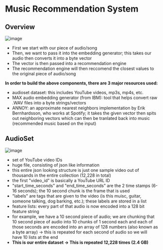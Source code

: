 # Music Recommendation System 

## Overview

![image](https://user-images.githubusercontent.com/89123268/202051443-6bc35412-03af-4bdf-b09e-82d9c2a0a156.png)

- First we start with our piece of audio/song
- Then, we want to pass it into the embedding generator; this takes our audio then converts it into a byte vector
- The vector is then passed into a recommendation engine
- The recommendation engine will then reccomend the closest values to the original piece of audio/song

**In order to build the above components, there are 3 major resources used:**
- audioset dataset: this includes YouTube videos, mp3s, mp4s, etc. 
- MAX audio embedding generator (from IBM): tool that helps convert raw .WAV files into a byte strings/vectors
- ANNOY: an approximate nearest neighbors implementation by Erik Bernhardsson, who works at Spotify; it takes the given vector then spits out neighboring vectors which can then be tranlated back into music (recommended music based on the input)

## AudioSet
![image](https://user-images.githubusercontent.com/89123268/202052181-cc1138f3-4770-40d7-98c9-50edfc999e1b.png)

- set of YouTube video IDs
- huge file, consisting of json like information
- this entire json looking structure is just one sample video out of thousands in the entire collection (12,228 in total)
- the first "video_id" is basically a YouTube URL ID
- "start_time_seconds" and "end_time_seconds" are the 2 time stamps (6-16 seconds); the 10 second chunk is the frame that is used
- "labels" are tags that are given to the video (is this muisc, guitar, someone talking, dog barking, etc.); these labels are stored in a list
- feature lists: every part of that audio is now encoded into a 128 bit feature string
- for example, we have a 10 second piece of audio; we are chunking that 10 second piece of audio into 10 chunks of 1 second each and each of those seconds are encoded into an array of 128 numbers (also known as a byte array) -> this is repeated for each second of audio so we will have 10 lists at the end
- **This is our entire dataset -> This is repeated 12,228 times (2.4 GB)**

